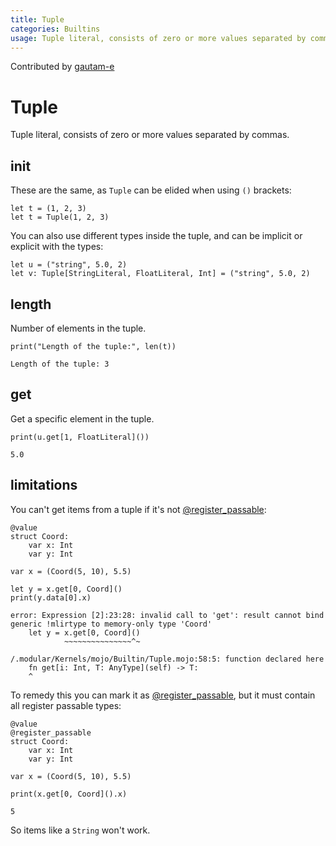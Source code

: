 ```yaml
---
title: Tuple
categories: Builtins
usage: Tuple literal, consists of zero or more values separated by commas.
---
```


Contributed by [gautam-e](https://github.com/gautam-e)

# Tuple
Tuple literal, consists of zero or more values separated by commas.

## init
These are the same, as `Tuple` can be elided when using `()` brackets:


```mojo
let t = (1, 2, 3)
let t = Tuple(1, 2, 3)
```

You can also use different types inside the tuple, and can be implicit or explicit with the types:


```mojo
let u = ("string", 5.0, 2)
let v: Tuple[StringLiteral, FloatLiteral, Int] = ("string", 5.0, 2)
```

## length

Number of elements in the tuple.


```mojo
print("Length of the tuple:", len(t))
```

    Length of the tuple: 3


## get

Get a specific element in the tuple.


```mojo
print(u.get[1, FloatLiteral]())
```

    5.0


## limitations
You can't get items from a tuple if it's not [@register_passable](/guides/decorators/register_passable.md):


```mojo
@value
struct Coord:
    var x: Int
    var y: Int

var x = (Coord(5, 10), 5.5)

let y = x.get[0, Coord]()
print(y.data[0].x)
```

    error: Expression [2]:23:28: invalid call to 'get': result cannot bind generic !mlirtype to memory-only type 'Coord'
        let y = x.get[0, Coord]()
                ~~~~~~~~~~~~~~~^~
    
    /.modular/Kernels/mojo/Builtin/Tuple.mojo:58:5: function declared here
        fn get[i: Int, T: AnyType](self) -> T:
        ^
    


To remedy this you can mark it as [@register_passable](/guides/decorators/register_passable.md), but it must contain all register passable types:


```mojo
@value
@register_passable
struct Coord:
    var x: Int
    var y: Int

var x = (Coord(5, 10), 5.5)

print(x.get[0, Coord]().x)
```

    5


So items like a `String` won't work.

<CommentService />

